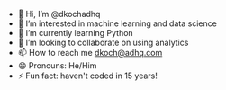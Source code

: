 - 👋 Hi, I’m @dkochadhq
- 👀 I’m interested in machine learning and data science
- 🌱 I’m currently learning Python
- 💞️ I’m looking to collaborate on using analytics
- 📫 How to reach me dkoch@adhq.com
- 😄 Pronouns: He/Him
- ⚡ Fun fact: haven't coded in 15 years!

<!---
dkochadhq/dkochadhq is a ✨ special ✨ repository because its `README.md` (this file) appears on your GitHub profile.
You can click the Preview link to take a look at your changes.
--->
